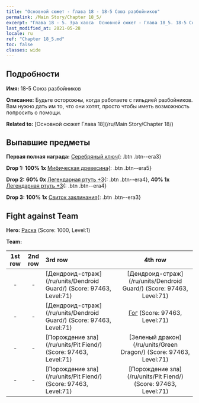 ```yaml
---
title: "Основной сюжет - Глава 18 - 18-5 Союз разбойников"
permalink: /Main Story/Chapter 18_5/
excerpt: "Глава 18 - 5. Эра хаоса  Основной сюжет - Глава 18_5. 18-5 Союз разбойников"
last_modified_at: 2021-05-28
locale: ru
ref: "Chapter 18_5.md"
toc: false
classes: wide
---
```


## Подробности

 **Имя:** 18-5 Союз разбойников

 **Описание:** Будьте осторожны, когда работаете с гильдией разбойников. Вам нужно дать им то, что они хотят, просто чтобы иметь возможность попросить о помощи.

 **Related to:** [Основной сюжет Глава 18](/ru/Main Story/Chapter 18/)

## Выпавшие предметы

 **Первая полная награда:** [Серебряный ключ](/ItemsRU/con_693/){: .btn .btn--era3}

 **Drop 1:** **100% 1x** [Мифическая древесина](/ItemsRU/mat_62/){: .btn .btn--era5}

 **Drop 2:** **60% 0x** [Легендарная ртуть +3](/ItemsRU/mat_56/){: .btn .btn--era4}, **40% 1x** [Легендарная ртуть +3](/ItemsRU/mat_56/){: .btn .btn--era4}

 **Drop 3:** **100% 1x** [Свиток заклинания](/ItemsRU/con_694/){: .btn .btn--era3}


## Fight against Team
 **Hero:** [Раска](/ru/heroes/Rashka/) (Score: 1000, Level:1)

 **Team:**


  | 1st row | 2nd row | 3rd row | 4th row |
  |:----:|:----:|:----|:----:|
  | - | - | [Дендроид-страж](/ru/units/Dendroid Guard/) (Score: 97463, Level:71)  | [Дендроид-страж](/ru/units/Dendroid Guard/) (Score: 97463, Level:71)  |
  | - | - | [Дендроид-страж](/ru/units/Dendroid Guard/) (Score: 97463, Level:71)  | [Гог](/ru/units/Gog/) (Score: 97463, Level:71)  |
  | - | - | [Порождение зла](/ru/units/Pit Fiend/) (Score: 97463, Level:71)  | [Зеленый дракон](/ru/units/Green Dragon/) (Score: 97463, Level:71)  |
  | - | - | [Порождение зла](/ru/units/Pit Fiend/) (Score: 97463, Level:71)  | [Порождение зла](/ru/units/Pit Fiend/) (Score: 97463, Level:71)  |


